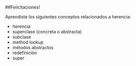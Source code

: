 ##Felicitaciones!

Aprendiste los siguientes conceptos relacionados a herencia:

* herencia
* superclase (concreta o abstracta)
* subclase
* method lookup
* métodos abstractos
* redefiniciòn
* super